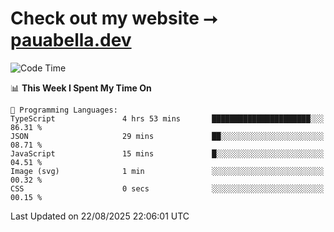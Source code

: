 # Check out my website ⭢ [pauabella.dev](https://pauabella.dev)

<!--START_SECTION:waka-->
![Code Time](http://img.shields.io/badge/Code%20Time-4%2C713%20hrs-blue)

📊 **This Week I Spent My Time On** 

```text
💬 Programming Languages: 
TypeScript               4 hrs 53 mins       ██████████████████████░░░   86.31 % 
JSON                     29 mins             ██░░░░░░░░░░░░░░░░░░░░░░░   08.71 % 
JavaScript               15 mins             █░░░░░░░░░░░░░░░░░░░░░░░░   04.51 % 
Image (svg)              1 min               ░░░░░░░░░░░░░░░░░░░░░░░░░   00.32 % 
CSS                      0 secs              ░░░░░░░░░░░░░░░░░░░░░░░░░   00.15 % 
```


 Last Updated on 22/08/2025 22:06:01 UTC
<!--END_SECTION:waka-->
